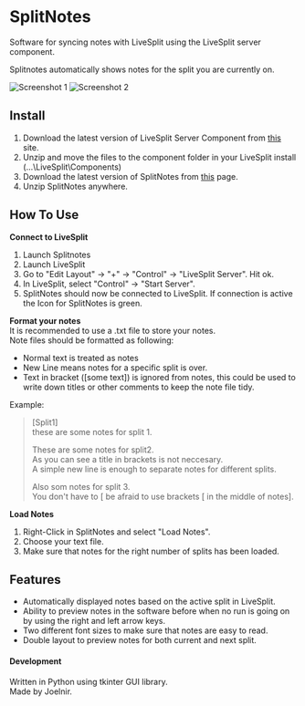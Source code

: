 # SplitNotes
Software for syncing notes with LiveSplit using the LiveSplit server component.  
  
Splitnotes automatically shows notes for the split you are currently on.  

![Screenshot 1](http://i.imgur.com/tYlSZMM.png) 
![Screenshot 2](http://i.imgur.com/4Ei2IiJ.png)

## Install
1. Download the latest version of LiveSplit Server Component from [this](https://github.com/LiveSplit/LiveSplit.Server/releases) site.
2. Unzip and move the files to the component folder in your LiveSplit install (...\LiveSplit\Components)
3. Download the latest version of SplitNotes from [this](https://github.com/joelnir/SplitNotes/releases) page.
4. Unzip SplitNotes anywhere.

## How To Use  
**Connect to LiveSplit**  
1. Launch Splitnotes  
2. Launch LiveSplit  
3. Go to "Edit Layout" -> "+" -> "Control" -> "LiveSplit Server". Hit ok.  
4. In LiveSplit, select "Control" -> "Start Server".  
5. SplitNotes should now be connected to LiveSplit. If connection is active the Icon for SplitNotes is green.  

**Format your notes**  
It is recommended to use a .txt file to store your notes.  
Note files should be formatted as following:
  
* Normal text is treated as notes
* New Line means notes for a specific split is over.
* Text in bracket ([some text]) is ignored from notes, this could be used to write down titles or other comments to keep the note file tidy.
  
Example:  
  
>[Split1]  
>these are some notes for split 1.  
>  
>These are some notes for split2.  
>As you can see a title in brackets is not neccesary.  
>A simple new line is enough to separate notes for different splits.  
>  
>Also som notes for split 3.  
>You don't have to [ be afraid to use brackets [ in the middle  of notes].  
  
**Load Notes**  
1. Right-Click in SplitNotes and select "Load Notes".  
2. Choose your text file.  
3. Make sure that notes for the right number of splits has been loaded.  
  
## Features  
  
* Automatically displayed notes based on the active split in LiveSplit.
* Ability to preview notes in the software before when no run is going on by using the right and left arrow keys.
* Two different font sizes to make sure that notes are easy to read.
* Double layout to preview notes for both current and next split.

#### Development
Written in Python using tkinter GUI library.  
Made by Joelnir.
